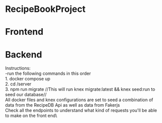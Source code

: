 # RecipeBookProject

# Frontend

# Backend 
Instructions:\
   -run the following commands in this order\
     1. docker compose up\
     2. cd /server\
     3. npm run migrate //This will run knex migrate:latest && knex seed:run to seed our database//\
  All docker files and knex configurations are set to seed a combination of data from the RecipeDB Api as well as data from Fakerjs\
  Check all the endpoints to understand what kind of requests you'll be able to make on the front end\

